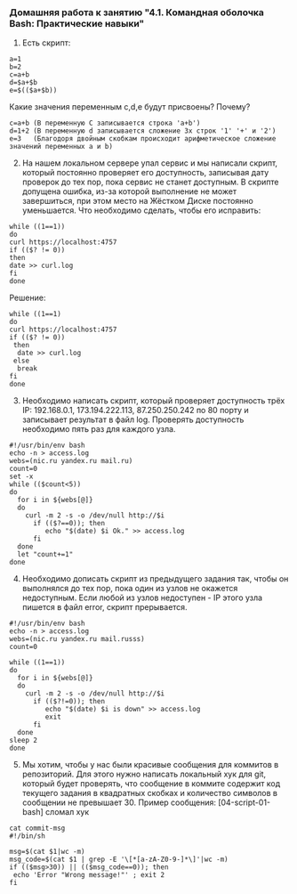   ### Домашняя работа к занятию "4.1. Командная оболочка Bash: Практические навыки"

1. Есть скрипт:
```
a=1
b=2
c=a+b
d=$a+$b
e=$(($a+$b))
```
Какие значения переменным c,d,e будут присвоены?
Почему?
```
c=a+b (В переменную С записывается строка 'a+b')
d=1+2 (В переменную d записывается сложение 3х строк '1' '+' и '2')
e=3   (Благодоря двойным скобкам происходит арифметическое сложение значений переменных a и b)
```
2. На нашем локальном сервере упал сервис и мы написали скрипт, который постоянно проверяет его доступность, записывая дату проверок до тех пор, пока сервис не станет доступным. В скрипте допущена ошибка, из-за которой выполнение не может завершиться, при этом место на Жёстком Диске постоянно уменьшается. Что необходимо сделать, чтобы его исправить:
```
while ((1==1))
do
curl https://localhost:4757
if (($? != 0))
then
date >> curl.log
fi
done
```

Решение:
```
while ((1==1)
do
curl https://localhost:4757
if (($? != 0))
 then
  date >> curl.log
 else 
  break
fi
done
```
3. Необходимо написать скрипт, который проверяет доступность трёх IP: 192.168.0.1, 173.194.222.113, 87.250.250.242 по 80 порту и записывает результат в файл log. Проверять доступность необходимо пять раз для каждого узла.
```
#!/usr/bin/env bash
echo -n > access.log
webs=(nic.ru yandex.ru mail.ru)
count=0
set -x
while (($count<5))
do
  for i in ${webs[@]}
  do
    curl -m 2 -s -o /dev/null http://$i     
      if (($?==0)); then
         echo "$(date) $i Ok." >> access.log
      fi
  done
  let "count+=1"
done
```
4. Необходимо дописать скрипт из предыдущего задания так, чтобы он выполнялся до тех пор, пока один из узлов не окажется недоступным. Если любой из узлов недоступен - IP этого узла пишется в файл error, скрипт прерывается.
```
#!/usr/bin/env bash
echo -n > access.log
webs=(nic.ru yandex.ru mail.russs)
count=0

while ((1==1))
do
  for i in ${webs[@]}
  do
    curl -m 2 -s -o /dev/null http://$i     
      if (($?!=0)); then
         echo "$(date) $i is down" >> access.log
         exit
      fi
  done
sleep 2
done
```
5. Мы хотим, чтобы у нас были красивые сообщения для коммитов в репозиторий. Для этого нужно написать локальный хук для git, который будет проверять, что сообщение в коммите содержит код текущего задания в квадратных скобках и количество символов в сообщении не превышает 30. Пример сообщения: [04-script-01-bash] сломал хук
```
cat commit-msg
#!/bin/sh

msg=$(cat $1|wc -m)
msg_code=$(cat $1 | grep -E '\[*[a-zA-Z0-9-]*\]'|wc -m)
if (($msg>30)) || (($msg_code==0)); then
 echo 'Error "Wrong message!"' ; exit 2
fi
```
